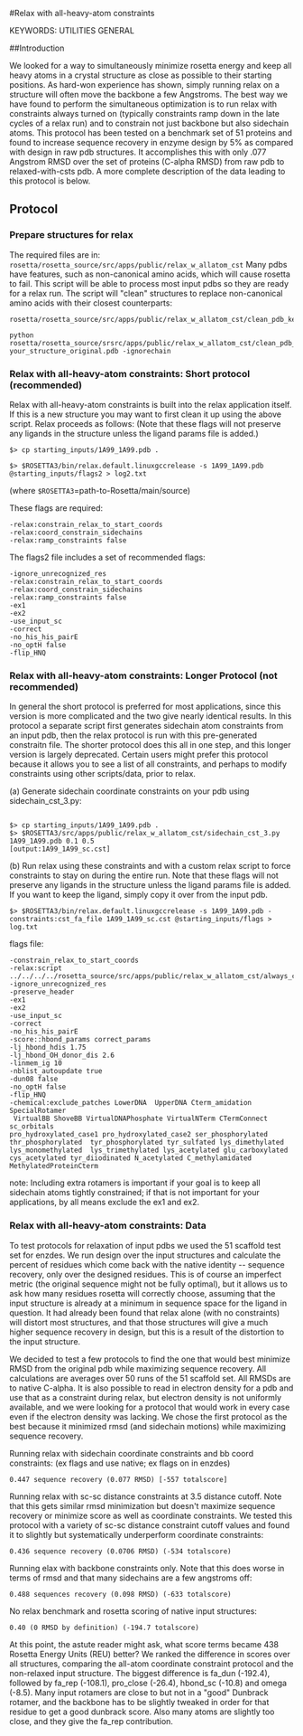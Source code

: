 #Relax with all-heavy-atom constraints

KEYWORDS: UTILITIES GENERAL

##Introduction

We looked for a way to simultaneously minimize rosetta energy and keep all heavy atoms in a crystal structure as close as possible to their starting positions. As hard-won experience has shown, simply running relax on a structure will often move the backbone a few Angstroms. The best way we have found to perform the simultaneous optimization is to run relax with constraints always turned on (typically constraints ramp down in the late cycles of a relax run) and to constrain not just backbone but also sidechain atoms. This protocol has been tested on a benchmark set of 51 proteins and found to increase sequence recovery in enzyme design by 5% as compared with design in raw pdb structures. It accomplishes this with only .077 Angstrom RMSD over the set of proteins (C-alpha RMSD) from raw pdb to relaxed-with-csts pdb. A more complete description of the data leading to this protocol is below.


## Protocol

### Prepare structures for relax

The required files are in: `rosetta/rosetta_source/src/apps/public/relax_w_allatom_cst`
Many pdbs have features, such as non-canonical amino acids, which will cause rosetta to fail. This script will be able to process most input pdbs so they are ready for a relax run. The script will "clean" structures to replace non-canonical amino acids with their closest counterparts: 
```
rosetta/rosetta_source/src/apps/public/relax_w_allatom_cst/clean_pdb_keep_ligand.py

python rosetta/rosetta_source/srsrc/apps/public/relax_w_allatom_cst/clean_pdb_keep_ligand.py your_structure_original.pdb -ignorechain
```

### Relax with all-heavy-atom constraints: Short protocol (recommended)

Relax with all-heavy-atom constraints is built into the relax application itself. If this is a new structure you may want to first clean it up using the above script. Relax proceeds as follows:
(Note that these flags will not preserve any ligands in the structure unless the ligand params file is added.)
```
$> cp starting_inputs/1A99_1A99.pdb .

$> $ROSETTA3/bin/relax.default.linuxgccrelease -s 1A99_1A99.pdb @starting_inputs/flags2 > log2.txt
```
(where `$ROSETTA3`=path-to-Rosetta/main/source)

These flags are required: 
```
-relax:constrain_relax_to_start_coords
-relax:coord_constrain_sidechains
-relax:ramp_constraints false
```
The flags2 file includes a set of recommended flags:
```
-ignore_unrecognized_res
-relax:constrain_relax_to_start_coords
-relax:coord_constrain_sidechains
-relax:ramp_constraints false
-ex1
-ex2
-use_input_sc
-correct
-no_his_his_pairE
-no_optH false
-flip_HNQ
```

### Relax with all-heavy-atom constraints: Longer Protocol (not recommended)

In general the short protocol is preferred for most applications, since this version is more complicated and the two give nearly identical results. In this protocol a separate script first generates sidechain atom constraints from an input pdb, then the relax protocol is run with this pre-generated constraitn file. The shorter protocol does this all in one step, and this longer version is largely deprecated. Certain users might prefer this protocol because it allows you to see a list of all constraints, and perhaps to modify constraints using other scripts/data, prior to relax. 

(a) Generate sidechain coordinate constraints on your pdb using sidechain_cst_3.py:
```

$> cp starting_inputs/1A99_1A99.pdb .
$> $ROSETTA3/src/apps/public/relax_w_allatom_cst/sidechain_cst_3.py 1A99_1A99.pdb 0.1 0.5
[output:1A99_1A99_sc.cst]
```

(b) Run relax using these constraints and with a custom relax script to force constraints to stay on during the entire run. 
Note that these flags will not preserve any ligands in the structure unless the ligand params file is added. If you want to keep the ligand, simply copy it over from the input pdb. 
```
$> $ROSETTA3/bin/relax.default.linuxgccrelease -s 1A99_1A99.pdb -constraints:cst_fa_file 1A99_1A99_sc.cst @starting_inputs/flags > log.txt
```
flags file:
```
-constrain_relax_to_start_coords
-relax:script ../../../../rosetta_source/src/apps/public/relax_w_allatom_cst/always_constrained_relax_script
-ignore_unrecognized_res
-preserve_header
-ex1
-ex2
-use_input_sc
-correct
-no_his_his_pairE
-score::hbond_params correct_params
-lj_hbond_hdis 1.75
-lj_hbond_OH_donor_dis 2.6
-linmem_ig 10
-nblist_autoupdate true
-dun08 false
-no_optH false
-flip_HNQ
-chemical:exclude_patches LowerDNA  UpperDNA Cterm_amidation SpecialRotamer
 VirtualBB ShoveBB VirtualDNAPhosphate VirtualNTerm CTermConnect sc_orbitals
pro_hydroxylated_case1 pro_hydroxylated_case2 ser_phosphorylated
thr_phosphorylated  tyr_phosphorylated tyr_sulfated lys_dimethylated
lys_monomethylated  lys_trimethylated lys_acetylated glu_carboxylated
cys_acetylated tyr_diiodinated N_acetylated C_methylamidated
MethylatedProteinCterm
```
note: Including extra rotamers is important if your goal is to keep all sidechain atoms tightly constrained; if that is not important for your applications, by all means exclude the ex1 and ex2.

### Relax with all-heavy-atom constraints: Data
To test protocols for relaxation of input pdbs we used the 51 scaffold test set for enzdes. We run design over the input structures and calculate the percent of residues which come back with the native identity -- sequence recovery, only over the designed residues. This is of course an imperfect metric (the original sequence might not be fully optimal), but it allows us to ask how many residues rosetta will correctly choose, assuming that the input structure is already at a minimum in sequence space for the ligand in question. It had already been found that relax alone (with no constraints) will distort most structures, and that those structures will give a much higher sequence recovery in design, but this is a result of the distortion to the input structure.

We decided to test a few protocols to find the one that would best minimize RMSD from the original pdb while maximizing sequence recovery. All calculations are averages over 50 runs of the 51 scaffold set. All RMSDs are to native C-alpha. It is also possible to read in electron density for a pdb and use that as a constraint during relax, but electron density is not uniformly available, and we were looking for a protocol that would work in every case even if the electron density was lacking. We chose the first protocol as the best because it minimized rmsd (and sidechain motions) while maximizing sequence recovery.

Running relax with sidechain coordinate constraints and bb coord constraints: (ex flags and use native; ex flags on in enzdes)

    0.447 sequence recovery (0.077 RMSD) [-557 totalscore]

Running relax with sc-sc distance constraints at 3.5 distance cutoff. Note that this gets similar rmsd minimization but doesn't maximize sequence recovery or minimize score as well as coordinate constraints. We tested this protocol with a variety of sc-sc distance constraint cutoff values and found it to slightly but systematically underperform coordinate constraints:

    0.436 sequence recovery (0.0706 RMSD) (-534 totalscore)

Running elax with backbone constraints only. Note that this does worse in terms of rmsd and that many sidechains are a few angstroms off:

    0.488 sequences recovery (0.098 RMSD) (-633 totalscore)

No relax benchmark and rosetta scoring of native input structures:

    0.40 (0 RMSD by definition) (-194.7 totalscore)

At this point, the astute reader might ask, what score terms became 438 Rosetta Energy Units (REU) better? We ranked the difference in scores over all structures, comparing the all-atom coordinate constraint protocol and the non-relaxed input structure. The biggest difference is fa_dun (-192.4), followed by fa_rep (-108.1), pro_close (-26.4), hbond_sc (-10.8) and omega (-8.5). Many input rotamers are close to but not in a "good" Dunbrack rotamer, and the backbone has to be slightly tweaked in order for that residue to get a good dunbrack score. Also many atoms are slightly too close, and they give the fa_rep contribution.


